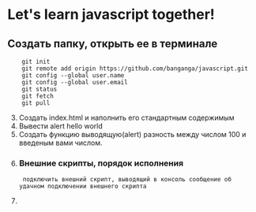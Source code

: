 # Let's learn javascript together!

## Создать папку, открыть ее в терминале
		git init
		git remote add origin https://github.com/banganga/javascript.git
		git config --global user.name
		git config --global user.email
		git status
		git fetch
		git pull
3. Создать index.html и наполнить его стандартным содержимым
4. Вывести alert hello world
5. Создать функцию выводящую(alert) разность между числом 100 и введеным вами числом.
6. ### Внешние скрипты, порядок исполнения
		подключить внешний скрипт, выводящий в консоль сообщение об удачном подключении внешнего скрипта
7.  